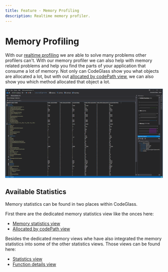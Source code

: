 ```yaml
---
title: Feature - Memory Profiling 
description: Realtime memory profiler.
---
```


# Memory Profiling
With our [realtime profiling](../features/RealtimeDataCollection.md) we are able to solve many problems other profilers can't. With our memory profiler we can also help with memory related problems and help you find the parts of your application that consume a lot of memory. Not only can CodeGlass show you what objects are allocated a lot, but with out [allocated by codePath view](../views/ApplicationInstanceDockWindow/AllocatedByCodePathView.md), we can also show you which method allocated that object a lot.

![assets/img/ApplicationInstanceWindow/MemoryStatisticsWindow.png](../../assets/img/ApplicationInstanceWindow/MemoryStatisticsWindow.png)

## Available Statistics
Memory statistics can be found in two places within CodeGlass.

First there are the dedicated memory statistics view like the onces here:
- [Memory statistics view](../views/ApplicationInstanceDockWindow/MemoryStatisticsWindow.md)
- [Allocated by codePath view](../views/ApplicationInstanceDockWindow/AllocatedByCodePathView.md)

Besides the dedicated memory views whe have also integrated the memory statistics into some of the other statistics views. Those views can be found here:
- [Statistics view](../views/ApplicationInstanceDockWindow/StatisticsWindow.md)
- [Function details view](../views/ApplicationInstanceDockWindow/CodeMemberDetailsView.md)
